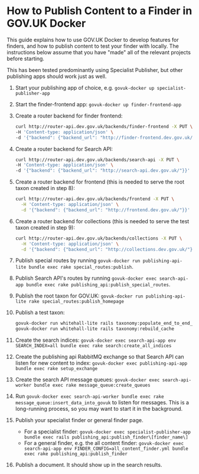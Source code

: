 # How to Publish Content to a Finder in GOV.UK Docker

This guide explains how to use GOV.UK Docker to develop features for finders, and how to publish content to test your
finder with locally. The instructions below assume that you have "made" all of the relevant projects before starting.

This has been tested predominantly using Specialist Publisher, but other publishing apps should work just as well.

1. Start your publishing app of choice, e.g. `govuk-docker up specialist-publisher-app`

1. Start the finder-frontend app: `govuk-docker up finder-frontend-app`

1. Create a router backend for finder frontend:
    ```bash
    curl http://router-api.dev.gov.uk/backends/finder-frontend -X PUT \
   -H 'Content-type: application/json' \
   -d '{"backend": {"backend_url": "http://finder-frontend.dev.gov.uk/"}}
    ```

1. Create a router backend for Search API:
    ```bash
    curl http://router-api.dev.gov.uk/backends/search-api -X PUT \
   -H 'Content-type: application/json' \
   -d '{"backend": {"backend_url": "http://search-api.dev.gov.uk/"}}'
    ```

1. Create a router backend for frontend (this is needed to serve the root taxon created in step 8):
    ```bash
    curl http://router-api.dev.gov.uk/backends/frontend -X PUT \
      -H 'Content-type: application/json' \
      -d '{"backend": {"backend_url": "http://frontend.dev.gov.uk/"}}'
    ```

1. Create a router backend for collections (this is needed to serve the test taxon created in step 9):
    ```bash
    curl http://router-api.dev.gov.uk/backends/collections -X PUT \
      -H 'Content-type: application/json' \
      -d '{"backend": {"backend_url": "http://collections.dev.gov.uk/"}}'
    ```

1. Publish special routes by running `govuk-docker run publishing-api-lite bundle exec rake special_routes:publish`.

1. Publish Search API's routes by
   running `govuk-docker exec search-api-app bundle exec rake publishing_api:publish_special_routes`.

1. Publish the root taxon for GOV.UK: `govuk-docker run publishing-api-lite rake special_routes:publish_homepage`

1. Publish a test taxon:
    ```bash
    govuk-docker run whitehall-lite rails taxonomy:populate_end_to_end_test_data
    govuk-docker run whitehall-lite rails taxonomy:rebuild_cache
    ```

1. Create the search
    indices: `govuk-docker exec search-api-app env SEARCH_INDEX=all bundle exec rake search:create_all_indices`

1. Create the publishing api RabbitMQ exchange so that Search API can listen for new content to
    index: `govuk-docker exec publishing-api-app bundle exec rake setup_exchange`

1. Create the search API message
    queues: `govuk-docker exec search-api-worker bundle exec rake message_queue:create_queues`

1. Run `govuk-docker exec search-api-worker bundle exec rake message_queue:insert_data_into_govuk` to listen for
    messages. This is a long-running process, so you may want to start it in the background.

1. Publish your specialist finder or general finder page.
    * For a specialist
      finder: `govuk-docker exec specialist-publisher-app bundle exec rails publishing_api:publish_finder\[finder_name\]`
    * For a general finder, e.g. the all content
      finder: `govuk-docker exec search-api-app env FINDER_CONFIG=all_content_finder.yml bundle exec rake publishing_api:publish_finder`

1. Publish a document. It should show up in the search results.


